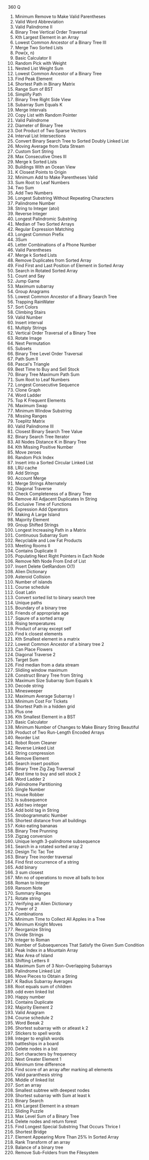 360 Q
1. Minimum Remove to Make Valid Parentheses
2. Valid Word Abbreviation
3. Valid Palindrome II
4. Binary Tree Vertical Order Traversal
5. Kth Largest Element in an Array
6. Lowest Common Ancestor of a Binary Tree III
7. Merge Two Sorted Lists
8. Pow(x, n)
9. Basic Calculator II
10. Random Pick with Weight
11. Nested List Weight Sum
12. Lowest Common Ancestor of a Binary Tree
13. Find Peak Element
14. Shortest Path in Binary Matrix
15. Range Sum of BST
16. Simplify Path
17. Binary Tree Right Side View
18. Subarray Sum Equals K
19. Merge Intervals
20. Copy List with Random Pointer
21. Valid Palindrome
22. Diameter of Binary Tree
23. Dot Product of Two Sparse Vectors
24. Interval List Intersections
25. Convert Binary Search Tree to Sorted Doubly Linked List
26. Moving Average from Data Stream
27. Custom Sort String
28. Max Consecutive Ones III
29. Merge k Sorted Lists
30. Buildings With an Ocean View
31. K Closest Points to Origin
32. Minimum Add to Make Parentheses Valid
33. Sum Root to Leaf Numbers
34. Two Sum
35. Add Two Numbers
36. Longest Substring Without Repeating Characters
37. Palindrome Number
38. String to Integer (atoi)
39. Reverse Integer
40. Longest Palindromic Substring
41. Median of Two Sorted Arrays
42. Regular Expression Matching
43. Longest Common Prefix
44. 3Sum
45. Letter Combinations of a Phone Number
46. Valid Parentheses
47. Merge k Sorted Lists
48. Remove Duplicates from Sorted Array
49. Find First and Last Position of Element in Sorted Array
50. Search in Rotated Sorted Array
51. Count and Say
52. Jump Game
53. Maximum subarray
54. Group Anagrams
55. Lowest Common Ancestor of a Binary Search Tree
56. Trapping RainWater
57. Sort Colors
58. Climbing Stairs
59. Valid Number
60. Insert interval
61. Multiply Strings
62. Vertical Order Traversal of a Binary Tree
63. Rotate Image
64. Next Permutation
65. Subsets
66. Binary Tree Level Order Traversal
67. Path Sum II
68. Pascal's Triangle
69. Best Time to Buy and Sell Stock
70. Binary Tree Maximum Path Sum
71. Sum Root to Leaf Numbers
72. Longest Consecutive Sequence
73. Clone Graph
74. Word Ladder
75. Top K Frequent Elements
76. Maximum Swap
77. Minimum Window Substring
78. Missing Ranges
79. Toeplitz Matrix
80. Valid Palindrome III
81. Closest Binary Search Tree Value
82. Binary Search Tree Iterator
83. All Nodes Distance K in Binary Tree
84. Kth Missing Positive Number
85. Move zeroes
86. Random Pick Index
87. Insert into a Sorted Circular Linked List
88. LRU cache
89. Add Strings
90. Account Merge
91. Merge Strings Alternately
92. Diagonal Traverse
93. Check Completeness of a Binary Tree
94. Remove All Adjacent Duplicates In String
95. Exclusive Time of Functions
96. Expression Add Operators
97. Making A Large Island
98. Majority Element
99. Group Shifted Strings
100. Longest Increasing Path in a Matrix
101. Continuous Subarray Sum
102. Recyclable and Low Fat Products
103. Meeting Rooms II
104. Contains Duplicate II
105. Populating Next Right Pointers in Each Node
106. Remove Nth Node From End of List
107. Insert Delete GetRandom O(1)
108. Alien Dictionary
109. Asteroid Collision
110. Number of islands
111. Course schedule
112. Goat Latin
113. Convert sorted list to binary search tree
114. Unique paths
115. Boundary of a binary tree
116. Friends of appropriate age
117. Sqaure of a sorted array
118. Rising temperatures
119. Product of array except self
120. Find k closest elements
121. Kth Smallest element in a matrix
122. Lowest Common Ancestor of a binary tree 2
123. Can Place Flowers
124. Diagonal Traverse 2
125. Target Sum
126. Find median from a data stream
127. Slidiing window maximum
128. Construct Binary Tree from String
129. Maximum Size Subarray Sum Equals k
130. Decode string
131. Minesweeper
132. Maximum Average Subarray I
133. Minimum Cost For Tickets
134. Shortest Path in a hidden grid
135. Plus one
136. Kth Smallest Element in a BST
137. Basic Calculator
138. Minimum Number of Changes to Make Binary String Beautiful
139. Product of Two Run-Length Encoded Arrays
140. Reorder List
141. Robot Room Cleaner
142. Reverse Linked List
143. String compression
144. Remove Element
145. Search insert position
146. Binary Tree Zig Zag Traversal
147. Best time to buy and sell stock 2
148. Word Ladder 2
149. Palindrome Partitioning
150. Single Number
151. House Robber
152. Is subsequence
153. Add two integer
154. Add bold tag in String
155. Strobogrammatic Number
156. Shortest distance from all buildings
157. Koko eating bananas
158. Binary Tree Prunning
159. Zigzag conversion
160. Unique length 3-palindrome subsequence
161. Search in a rotated sorted array 2
162. Design Tic Tac Toe
163. Binary Tree inorder traversal
164. Find first occurrence of a string
165. Add binary
166. 3 sum closest
167. Min no of operations to move all balls to box
168. Roman to Integer
169. Ransom Note
170. Summary Ranges
171. Rotate string
172. Verifying an Alien Dictionary
173. Power of 2
174. Combinations
175. Minimum Time to Collect All Apples in a Tree
176. Minimum Knight Moves
177. Reorganize String
178. Divide Strings
179. Integer to Roman
180. Number of Subsequences That Satisfy the Given Sum Condition
181. Peak Index in a Mountain Array
182. Max Area of Island
183. Shifting Letters II
184. Maximum Sum of 3 Non-Overlapping Subarrays
185. Palindrome Linked List
186. Move Pieces to Obtain a String
187. K Radius Subarray Averages
188. Root equals sum of children
189. odd even linked list
190. Happy number
191. Contains Duplicate
192. Majority Element 2
193. Valid Anagram
194. Course schedule 2
195. Word Beeak 2
196. Shortest subarray with or atleast k 2
197. Stickers to spell words
198. Integer to english words
199. battleships in a board
200. Delete nodes in a bst
201. Sort characters by frequenecy
202. Next Greater Element 1
203. Minimum time difference
204. Find score of an array after marking all elements
205. Valid paranthesis string
206. Middle of linked list
207. Sort an array
208. Smallest subtree with deepest nodes
209. Shortest subarray with Sum at least k
210. Binary Search
211. Kth Largest Element in a stream
212. Sliding Puzzle
213. Max Level Sum of a Binary Tree
214. Delete nodes and return forest
215. Find Longest Special Substring That Occurs Thrice I
216. Shortest Bridge
217. Element Appearing More Than 25% In Sorted Array
218. Rank Transform of an array
219. Balance of a binary tree
220. Remove Sub-Folders from the Filesystem











































































































































































































































































